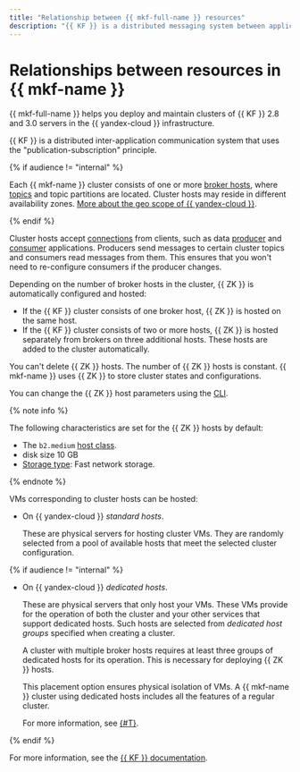 ```yaml
---
title: "Relationship between {{ mkf-full-name }} resources"
description: "{{ KF }} is a distributed messaging system between applications on a publish-subscribe basis. The {{ mkf-full-name }} service helps you deploy and maintain {{ KF }} server clusters 2.1, 2.6 and 2.8 in the {{ yandex-cloud }} infrastructure. Each {{ mkf-name }} cluster consists of one or more broker hosts that host topics and their sections."
---
```


# Relationships between resources in {{ mkf-name }}

{{ mkf-full-name }} helps you deploy and maintain clusters of {{ KF }} 2.8 and 3.0 servers in the {{ yandex-cloud }} infrastructure.

{{ KF }} is a distributed inter-application communication system that uses the "publication-subscription" principle.

{% if audience != "internal" %}

Each {{ mkf-name }} cluster consists of one or more [broker hosts](brokers.md), where [topics](topics.md) and topic partitions are located. Cluster hosts may reside in different availability zones. [More about the geo scope of {{ yandex-cloud }}](../../overview/concepts/geo-scope.md).

{% endif %}

Cluster hosts accept [connections](../operations/connect.md) from clients, such as data [producer](producers-consumers.md) and [consumer](producers-consumers.md) applications. Producers send messages to certain cluster topics and consumers read messages from them. This ensures that you won't need to re-configure consumers if the producer changes.

Depending on the number of broker hosts in the cluster, {{ ZK }} is automatically configured and hosted:

* If the {{ KF }} cluster consists of one broker host, {{ ZK }} is hosted on the same host.
* If the {{ KF }} cluster consists of two or more hosts, {{ ZK }} is hosted separately from brokers on three additional hosts. These hosts are added to the cluster automatically.

You can't delete {{ ZK }} hosts. The number of {{ ZK }} hosts is constant. {{ mkf-name }} uses {{ ZK }} to store cluster states and configurations.

You can change the {{ ZK }} host parameters using the [CLI](../operations/cluster-update.md).

{% note info %}

The following characteristics are set for the {{ ZK }} hosts by default:

* The `b2.medium` [host class](instance-types.md).
* disk size 10 GB
* [Storage type](storage.md): Fast network storage.

{% endnote %}

VMs corresponding to cluster hosts can be hosted:
* On {{ yandex-cloud }} *standard hosts*.

   These are physical servers for hosting cluster VMs. They are randomly selected from a pool of available hosts that meet the selected cluster configuration.

{% if audience != "internal" %}

* On {{ yandex-cloud }} *dedicated hosts*.

   These are physical servers that only host your VMs. These VMs provide for the operation of both the cluster and your other services that support dedicated hosts. Such hosts are selected from *dedicated host groups* specified when creating a cluster.

   A cluster with multiple broker hosts requires at least three groups of dedicated hosts for its operation. This is necessary for deploying {{ ZK }} hosts.

   This placement option ensures physical isolation of VMs. A {{ mkf-name }} cluster using dedicated hosts includes all the features of a regular cluster.

   For more information, see [{#T}](../../compute/concepts/dedicated-host.md).

{% endif %}

For more information, see the [{{ KF }} documentation](https://kafka.apache.org/intro).
